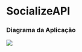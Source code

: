# SocializeAPI


<h3>Diagrama da Aplicação</h3>
<img src="https://i.ibb.co/JB4b78K/imagem-2023-05-02-123621835.png" label="socialize diagram"/>
